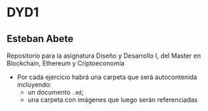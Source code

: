 # DYD1
## Esteban Abete
Repositorio para la asignatura Diseño y Desarrollo I, del Master en Blockchain, Ethereum y Criptoeconomía

- Por cada ejercicio habrá una carpeta que será autocontenida incluyendo:
    -   un documento `.md`;
    -   una carpeta con imágenes que luego serán referenciadas